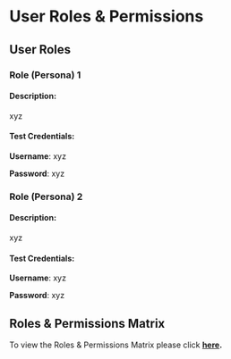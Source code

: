 # User Roles & Permissions

## User Roles

### Role \(Persona\) 1

#### Description:

xyz

#### Test Credentials:

**Username**: xyz

**Password**: xyz

### Role \(Persona\) 2

#### Description:

xyz

#### Test Credentials:

**Username**: xyz

**Password**: xyz

## Roles & Permissions Matrix

To view the Roles & Permissions Matrix please click [**here**](https://docs.google.com/spreadsheets/d/1vF6zUwoqRQfu_9jsfxowdmEg7_1E7yePt6e_Dkx15fg/edit?usp=sharing)**.**


